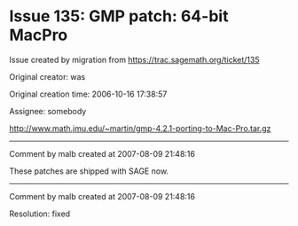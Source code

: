 # Issue 135: GMP patch: 64-bit MacPro

Issue created by migration from https://trac.sagemath.org/ticket/135

Original creator: was

Original creation time: 2006-10-16 17:38:57

Assignee: somebody

http://www.math.jmu.edu/~martin/gmp-4.2.1-porting-to-Mac-Pro.tar.gz


---

Comment by malb created at 2007-08-09 21:48:16

These patches are shipped with SAGE now.


---

Comment by malb created at 2007-08-09 21:48:16

Resolution: fixed
